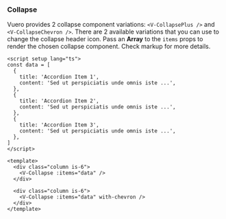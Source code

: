 ### Collapse

Vuero provides 2 collapse component variations:
`<V-CollapsePlus />` and `<V-CollapseChevron />`.
There are 2 available variations that you can use to change the
collapse header icon. Pass an **Array** to the `items` props to render
the chosen collapse component. Check markup for more details.

<!--code-->

```vue
<script setup lang="ts">
const data = [
  {
    title: 'Accordion Item 1',
    content: 'Sed ut perspiciatis unde omnis iste ...',
  },
  {
    title: 'Accordion Item 2',
    content: 'Sed ut perspiciatis unde omnis iste ...',
  },
  {
    title: 'Accordion Item 3',
    content: 'Sed ut perspiciatis unde omnis iste ...',
  },
]
</script>

<template>
  <div class="column is-6">
    <V-Collapse :items="data" />
  </div>

  <div class="column is-6">
    <V-Collapse :items="data" with-chevron />
  </div>
</template>
```

<!--/code-->

